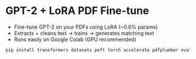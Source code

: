 # GPT-2 + LoRA PDF Fine-tune

- Fine-tune GPT-2 on your PDFs using LoRA (~0.6% params)  
- Extracts + cleans text → trains → generates matching text  
- Runs easily on Google Colab (GPU recommended)

```bash
pip install transformers datasets peft torch accelerate pdfplumber evaluate

